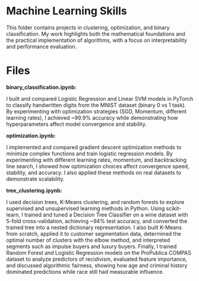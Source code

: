 # Machine Learning Skills

This folder contains projects in clustering, optimization, and binary classification. My work highlights both the mathematical foundations and the practical implementation of algorithms, with a focus on interpretability and performance evaluation.


# Files

**binary_classification.ipynb:**

I built and compared Logistic Regression and Linear SVM models in PyTorch to classify handwritten digits from the MNIST dataset (binary 0 vs 1 task). By experimenting with optimization strategies (SGD, Momentum, different learning rates), I achieved ~99.9% accuracy while demonstrating how hyperparameters affect model convergence and stability. 

**optimization.ipynb:**

I implemented and compared gradient descent optimization methods to minimize complex functions and train logistic regression models. By experimenting with different learning rates, momentum, and backtracking line search, I showed how optimization choices affect convergence speed, stability, and accuracy. I also applied these methods on real datasets to demonstrate scalability. 

**tree_clustering.ipynb:**

I used decision trees, K-Means clustering, and random forests to explore supervised and unsupervised learning methods in Python. Using scikit-learn, I trained and tuned a Decision Tree Classifier on a wine dataset with 5-fold cross-validation, achieving ~94% test accuracy, and converted the trained tree into a nested dictionary representation. I also built K-Means from scratch, applied it to customer segmentation data, determined the optimal number of clusters with the elbow method, and interpreted segments such as impulse buyers and luxury buyers. Finally, I trained Random Forest and Logistic Regression models on the ProPublica COMPAS dataset to analyze predictors of recidivism, evaluated feature importance, and discussed algorithmic fairness, showing how age and criminal history dominated predictions while race still had measurable influence.
